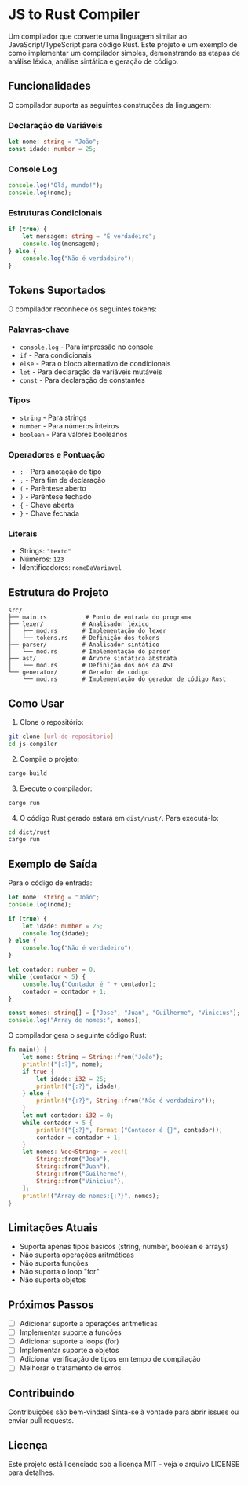 # JS to Rust Compiler

Um compilador que converte uma linguagem similar ao JavaScript/TypeScript para código Rust. Este projeto é um exemplo de como implementar um compilador simples, demonstrando as etapas de análise léxica, análise sintática e geração de código.

## Funcionalidades

O compilador suporta as seguintes construções da linguagem:

### Declaração de Variáveis
```typescript
let nome: string = "João";
const idade: number = 25;
```

### Console Log
```typescript
console.log("Olá, mundo!");
console.log(nome);
```

### Estruturas Condicionais
```typescript
if (true) {
    let mensagem: string = "É verdadeiro";
    console.log(mensagem);
} else {
    console.log("Não é verdadeiro");
}
```

## Tokens Suportados

O compilador reconhece os seguintes tokens:

### Palavras-chave
- `console.log` - Para impressão no console
- `if` - Para condicionais
- `else` - Para o bloco alternativo de condicionais
- `let` - Para declaração de variáveis mutáveis
- `const` - Para declaração de constantes

### Tipos
- `string` - Para strings
- `number` - Para números inteiros
- `boolean` - Para valores booleanos

### Operadores e Pontuação
- `:` - Para anotação de tipo
- `;` - Para fim de declaração
- `(` - Parêntese aberto
- `)` - Parêntese fechado
- `{` - Chave aberta
- `}` - Chave fechada

### Literais
- Strings: `"texto"`
- Números: `123`
- Identificadores: `nomeDaVariavel`

## Estrutura do Projeto

```
src/
├── main.rs           # Ponto de entrada do programa
├── lexer/           # Analisador léxico
│   ├── mod.rs       # Implementação do lexer
│   └── tokens.rs    # Definição dos tokens
├── parser/          # Analisador sintático
│   └── mod.rs       # Implementação do parser
├── ast/             # Árvore sintática abstrata
│   └── mod.rs       # Definição dos nós da AST
└── generator/       # Gerador de código
    └── mod.rs       # Implementação do gerador de código Rust
```

## Como Usar

1. Clone o repositório:
```bash
git clone [url-do-repositorio]
cd js-compiler
```

2. Compile o projeto:
```bash
cargo build
```

3. Execute o compilador:
```bash
cargo run
```

4. O código Rust gerado estará em `dist/rust/`. Para executá-lo:
```bash
cd dist/rust
cargo run
```

## Exemplo de Saída

Para o código de entrada:
```typescript
let nome: string = "João";
console.log(nome);

if (true) {
    let idade: number = 25;
    console.log(idade);
} else {
    console.log("Não é verdadeiro");
}

let contador: number = 0;
while (contador < 5) {
    console.log("Contador é " + contador);
    contador = contador + 1;
}

const nomes: string[] = ["Jose", "Juan", "Guilherme", "Vinicius"];
console.log("Array de nomes:", nomes);
```

O compilador gera o seguinte código Rust:
```rust
fn main() {
    let nome: String = String::from("João");
    println!("{:?}", nome);
    if true {
        let idade: i32 = 25;
        println!("{:?}", idade);
    } else {
        println!("{:?}", String::from("Não é verdadeiro"));
    }
    let mut contador: i32 = 0;
    while contador < 5 {
        println!("{:?}", format!("Contador é {}", contador));
        contador = contador + 1;
    }
    let nomes: Vec<String> = vec![
        String::from("Jose"),
        String::from("Juan"),
        String::from("Guilherme"),
        String::from("Vinicius"),
    ];
    println!("Array de nomes:{:?}", nomes);
}
```

## Limitações Atuais

- Suporta apenas tipos básicos (string, number, boolean e arrays)
- Não suporta operações aritméticas
- Não suporta funções
- Não suporta o loop "for"
- Não suporta objetos

## Próximos Passos

- [ ] Adicionar suporte a operações aritméticas
- [ ] Implementar suporte a funções
- [ ] Adicionar suporte a loops (for)
- [ ] Implementar suporte a objetos
- [ ] Adicionar verificação de tipos em tempo de compilação
- [ ] Melhorar o tratamento de erros

## Contribuindo

Contribuições são bem-vindas! Sinta-se à vontade para abrir issues ou enviar pull requests.

## Licença

Este projeto está licenciado sob a licença MIT - veja o arquivo LICENSE para detalhes. 
